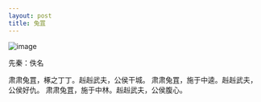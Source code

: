 ```yaml
---
layout: post
title: 兔罝
---
```


![image](http://note.youdao.com/favicon.ico)

先秦：佚名

肃肃兔罝，椓之丁丁。赳赳武夫，公侯干城。
肃肃兔罝，施于中逵。赳赳武夫，公侯好仇。
肃肃兔罝，施于中林。赳赳武夫，公侯腹心。
